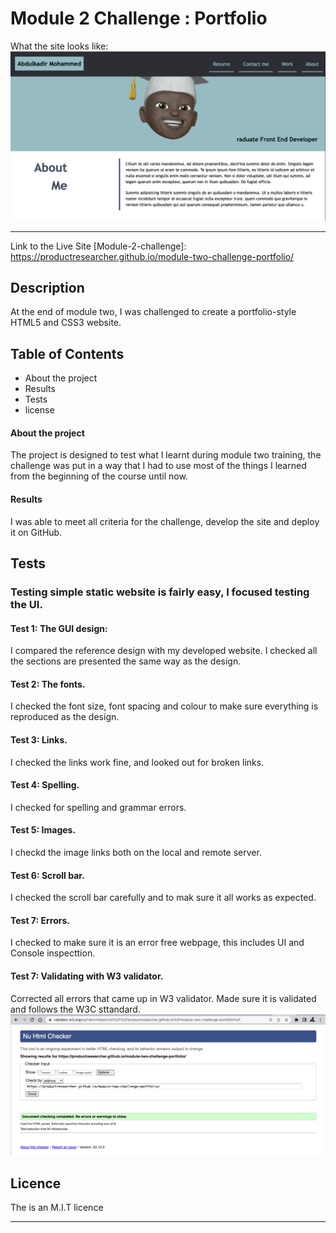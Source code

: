# Module 2 Challenge : Portfolio
 
 What the site looks like:
![Module 2 challenge website screen shot.](images/site.png "Site screenshot")
- - - 
Link to the Live Site
[Module-2-challenge]: https://productresearcher.github.io/module-two-challenge-portfolio/ 

## Description

At the end of module two, I was challenged to create a portfolio-style HTML5 and CSS3 website. 


## Table of Contents

* About the project
* Results
* Tests
* license


#### About the project
The project is designed to test what I learnt during module two training, the challenge was put in a way that I had to use most of the things I learned from the beginning of the course until now.

#### Results
I was able to meet all criteria for the challenge, develop the site and deploy it on GitHub.

## Tests
### Testing simple static website is fairly easy, I focused testing the UI.
#### Test 1: The GUI design:
I compared the reference design with my developed website.
I checked all the sections are presented the same way as the design.

#### Test 2: The fonts.
I checked the font size, font spacing and colour to make sure everything is reproduced as the design. 

#### Test 3: Links.
I checked the links work fine, and looked out for broken links.

#### Test 4: Spelling.
I checked for spelling and grammar errors.

#### Test 5: Images.
I checkd the image links both on the local and remote server.

#### Test 6: Scroll bar.
I checked the scroll bar carefully and to mak sure it all works as expected.

#### Test 7: Errors.
I checked to make sure it is an error free webpage, this includes UI and Console inspecttion.

#### Test 7: Validating with W3 validator.
Corrected all errors that came up in W3 validator.
Made sure it is validated and follows the W3C sttandard.
![W3c Validator Results](images/w3c-validator-results.png "image of W3c test result showing a clean valid site.")
## Licence

The is an M.I.T licence

---


